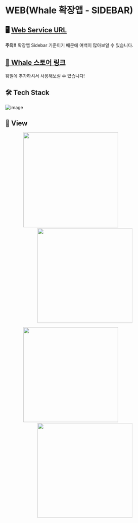 # WEB(Whale 확장앱 - SIDEBAR)

## 🖥 [Web Service URL](http://101.101.210.76/) 
**주의!!**  확장앱 Sidebar 기준이기 때문에 여백이 많아보일 수 있습니다.

## [🛒 Whale 스토어 링크](https://store.whale.naver.com/detail/dmnhpmpanddilnophgeiioicckioecnb)
웨일에 추가하셔서 사용해보실 수 있습니다!

## 🛠 Tech Stack
![image](https://user-images.githubusercontent.com/39231606/102591855-06158a80-4156-11eb-80f2-12571f8627ae.png)

## 🎥 View
<p align="center">
  <img src="https://user-images.githubusercontent.com/39231606/102585734-4112c080-414c-11eb-8e2f-98c10057e81d.gif" width=300 height 500>
  &nbsp&nbsp&nbsp&nbsp&nbsp&nbsp&nbsp&nbsp&nbsp&nbsp&nbsp&nbsp&nbsp&nbsp&nbsp&nbsp&nbsp&nbsp&nbsp&nbsp&nbsp&nbsp
  <img src="https://user-images.githubusercontent.com/39231606/102586005-b4b4cd80-414c-11eb-89b1-09b1e133ab93.gif" width=300 height 500>
</p>
<p align="center">
  <img src="https://user-images.githubusercontent.com/39231606/102586717-ff831500-414d-11eb-90b1-de0b7000d10d.gif" width=300 height 500>
  &nbsp&nbsp&nbsp&nbsp&nbsp&nbsp&nbsp&nbsp&nbsp&nbsp&nbsp&nbsp&nbsp&nbsp&nbsp&nbsp&nbsp&nbsp&nbsp&nbsp&nbsp&nbsp
  <img src="https://user-images.githubusercontent.com/39231606/102586720-00b44200-414e-11eb-8ad1-7a47c56cce6f.gif" width=300 height 500>
</p>
